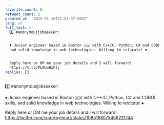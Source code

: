 ```yaml
---
favorite_count: 0
retweet_count: 2
created_at: "2019-01-16T21:52:37.000Z"
lang: en
full_text: >-
  2️⃣ #anonymousjobseeker: 


  ♦️ Junior engineer based in Boston 🇺🇲 with C++/C, Python, C# and COBOL skills,
  and solid knowledge in web technologies. Willing to relocate! ♦️


  Reply here or DM me your job details and I will forward!
  https://t.co/PLKUwBzPlj
replies: []
---
```


2️⃣ #anonymousjobseeker:

♦️ Junior engineer based in Boston 🇺🇲 with C++/C, Python, C# and COBOL skills,
and solid knowledge in web technologies. Willing to relocate! ♦️

Reply here or DM me your job details and I will forward!
<https://twitter.com/coderbyheart/status/1085168075459231744>
